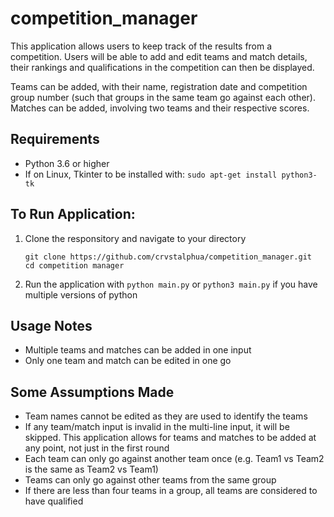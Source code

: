 # competition_manager

This application allows users to keep track of the results from a competition. Users will be able to add and edit teams and match details, their rankings and qualifications in the competition can then be displayed.

Teams can be added, with their name, registration date and competition group number (such that groups in the same team go against each other). Matches can be added, involving two teams and their respective scores.

## Requirements
- Python 3.6 or higher
- If on Linux, Tkinter to be installed with:  ```sudo apt-get install python3-tk```

## To Run Application:
1. Clone the responsitory and navigate to your directory
    ```
    git clone https://github.com/crvstalphua/competition_manager.git
    cd competition manager
    ```

2. Run the application with ```python main.py``` or ```python3 main.py``` if you have multiple versions of python

## Usage Notes
- Multiple teams and matches can be added in one input
- Only one team and match can be edited in one go

## Some Assumptions Made
- Team names cannot be edited as they are used to identify the teams
- If any team/match input is invalid in the multi-line input, it will be skipped. This application allows for teams and matches to be added at any point, not just in the first round
- Each team can only go against another team once (e.g. Team1 vs Team2 is the same as Team2 vs Team1)
- Teams can only go against other teams from the same group
- If there are less than four teams in a group, all teams are considered to have qualified
